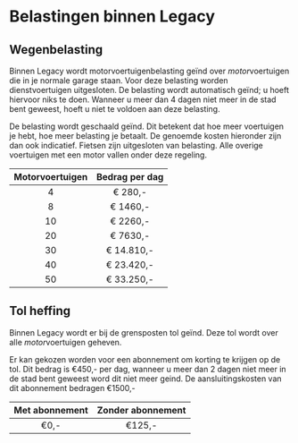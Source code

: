 # Belastingen binnen Legacy

## Wegenbelasting

Binnen Legacy wordt motorvoertuigenbelasting geïnd over *motor*voertuigen die in je normale garage staan. Voor deze belasting worden dienstvoertuigen uitgesloten. De belasting wordt automatisch geïnd; u hoeft hiervoor niks te doen. Wanneer u meer dan 4 dagen niet meer in de stad bent geweest, hoeft u niet te voldoen aan deze belasting.

De belasting wordt geschaald geïnd. Dit betekent dat hoe meer voertuigen je hebt, hoe meer belasting je betaalt. De genoemde kosten hieronder zijn dan ook indicatief.
Fietsen zijn uitgesloten van belasting. Alle overige voertuigen met een motor vallen onder deze regeling.

|Motorvoertuigen|Bedrag per dag|
|:----:|:------------:|
| 4    | € 280,-      |
| 8    | € 1460,-     |
| 10   | € 2260,-     |
| 20   | € 7630,-     |
| 30   | € 14.810,-   |
| 40   | € 23.420,-   |
| 50   | € 33.250,-   |

## Tol heffing

Binnen Legacy wordt er bij de grensposten tol geïnd. Deze tol wordt over alle *motor*voertuigen geheven.

Er kan gekozen worden voor een abonnement om korting te krijgen op de tol. Dit bedrag is €450,- per dag, wanneer u meer dan 2 dagen niet meer in de stad bent geweest word dit niet meer geind. De aansluitingskosten van dit abonnement bedragen €1500,-

|Met abonnement| Zonder abonnement|
|:-----:|:----:|
| €0,- | €125,- |